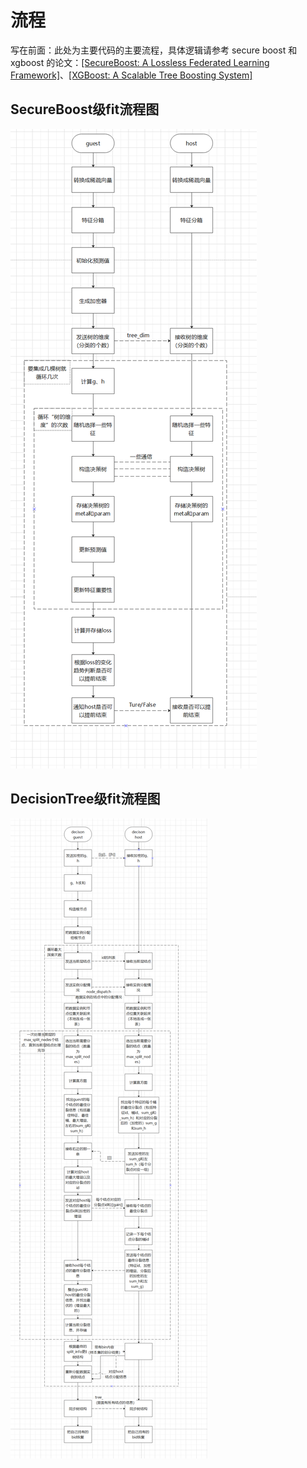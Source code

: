 # 流程

写在前面：此处为主要代码的主要流程，具体逻辑请参考 secure boost 和 xgboost 的论文：[[SecureBoost: A Lossless Federated Learning Framework]](https://arxiv.org/abs/1901.08755)、[[XGBoost: A Scalable Tree Boosting System]](https://arxiv.org/abs/1603.02754)

## SecureBoost级fit流程图
![avatar](../../img/SecureBoost级fit流程图.png)

## DecisionTree级fit流程图
![avatar](../../img/DecisionTree级fit流程图.png)
